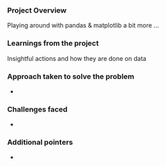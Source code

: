 ### Project Overview

 Playing around with pandas & matplotlib a bit more ...


### Learnings from the project

 Insightful actions and how they are done on data


### Approach taken to solve the problem

 -


### Challenges faced

 -


### Additional pointers

 -


